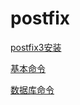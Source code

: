 # postfix

[postfix3安装](postfix3安装/postfix3安装.md "postfix3安装")

[基本命令](基本命令/基本命令.md "基本命令")

[数据库命令](数据库命令/数据库命令.md "数据库命令")
